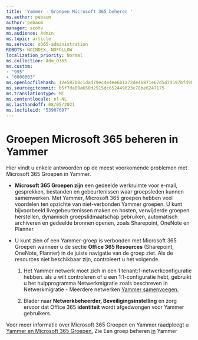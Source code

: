 ```yaml
---
title: 'Yammer - Groepen Microsoft 365 beheren '
ms.author: pebaum
author: pebaum
manager: scotv
ms.audience: Admin
ms.topic: article
ms.service: o365-administration
ROBOTS: NOINDEX, NOFOLLOW
localization_priority: Normal
ms.collection: Adm_O365
ms.custom:
- "995"
- "6000003"
ms.openlocfilehash: 12e582b8c1dad79ec4e4ee6b1a72de46871e67d5d7d597bfd90963dcb6647b61
ms.sourcegitcommit: b5f7da89a650d2915dc652449623c78be6247175
ms.translationtype: MT
ms.contentlocale: nl-NL
ms.lasthandoff: 08/05/2021
ms.locfileid: "53907697"
---
```

# <a name="manage-microsoft-365-groups-in-yammer"></a>Groepen Microsoft 365 beheren in Yammer

Hier vindt u enkele antwoorden op de meest voorkomende problemen met Microsoft 365 Groepen in Yammer.

* **Microsoft 365 Groepen zijn** een gedeelde werkruimte voor e-mail, gesprekken, bestanden en gebeurtenissen waar groepsleden kunnen samenwerken. Met Yammer, Microsoft 365 groepen hebben veel voordelen ten opzichte van niet-verbonden Yammer groepen. U kunt bijvoorbeeld livegebeurtenissen maken en hosten, verwijderde groepen herstellen, dynamisch groepslidmaatschap gebruiken, automatisch archiveren en gedeelde bronnen openen, zoals Sharepoint, OneNote en Planner.

* U kunt zien of een Yammer-groep is verbonden met Microsoft 365 Groepen wanneer u de sectie **Office 365 Resources** (Sharepoint, OneNote, Planner) in de juiste navigatie van de groep ziet. Als de resources niet beschikbaar zijn, controleert u het volgende.

  1. Het Yammer netwerk moet zich in een 1 tenant:1-netwerkconfiguratie hebben. als u wilt controleren of u een 1:1-configuratie hebt, gebruikt u het hulpprogramma Netwerkmigratie zoals beschreven in Netwerkmigratie - Meerdere netwerken [Yammer samenvoegen.](https://docs.microsoft.com/yammer/configure-your-yammer-network/consolidate-multiple-yammer-networks) 

  2. Blader naar **Netwerkbeheerder, Beveiligingsinstelling** en zorg ervoor dat Office 365 **identiteit** wordt afgedwongen voor Yammer gebruikers.

Voor meer informatie over Microsoft 365 Groepen en Yammer raadpleegt u [Yammer en Microsoft 365 Groepen.](https://docs.microsoft.com/yammer/manage-yammer-groups/yammer-and-office-365-groups) Zie Een groep beheren [in](https://support.office.com/article/Manage-a-group-in-Yammer-6e05c6d6-5548-4c88-89cd-e6757a514ef2) Yammer
